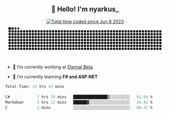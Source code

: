 <h2 align="center">👋 Hello! I'm nyarkus_</h2>
<p align="center">
  <a href="https://wakatime.com/@8f9aa332-6725-4e00-a5d9-b2317a4b74a6">
    <img src="https://wakatime.com/badge/user/8f9aa332-6725-4e00-a5d9-b2317a4b74a6.svg" alt="Total time coded since Jun 8 2023" />
  </a>
  <br>
  <img src = "https://github.com/nyarkus/nyarkus/blob/output/github-snake-dark.svg">
</p>

- 🔭 I’m currently working at [Eternal Beta](https://github.com/Kacianoki/Eternal-Beta)
<!--- 💬 Ask me about **nothing :<**-->
- 🌱 I’m currently learning **F# and ASP.NET**

<!--START_SECTION:waka-->

```fs
Total Time: 11 hrs 43 mins

C#            7 hrs 19 mins   ███████████████▒░░░░░░░░░   61.64 %
Markdown      3 hrs 11 mins   ██████▓░░░░░░░░░░░░░░░░░░   26.92 %
C             2 mins          ░░░░░░░░░░░░░░░░░░░░░░░░░   00.37 %
```

<!--END_SECTION:waka-->
